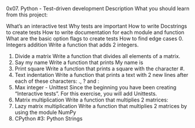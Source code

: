 0x07. Python - Test-driven development
Description
What you should learn from this project:

What’s an interactive test
Why tests are important
How to write Docstrings to create tests
How to write documentation for each module and function
What are the basic option flags to create tests
How to find edge cases
0. Integers addition
Write a function that adds 2 integers.
1. Divide a matrix
Write a function that divides all elements of a matrix.
2. Say my name
Write a function that prints My name is
3. Print square
Write a function that prints a square with the character #.
4. Text indentation
Write a function that prints a text with 2 new lines after each of these characters: ., ? and :
5. Max integer - Unittest
Since the beginning you have been creating “Interactive tests”. For this exercise, you will add Unittests.
6. Matrix multiplication
Write a function that multiplies 2 matrices:
7. Lazy matrix multiplication
Write a function that multiplies 2 matrices by using the module NumPy
8. CPython #3: Python Strings
